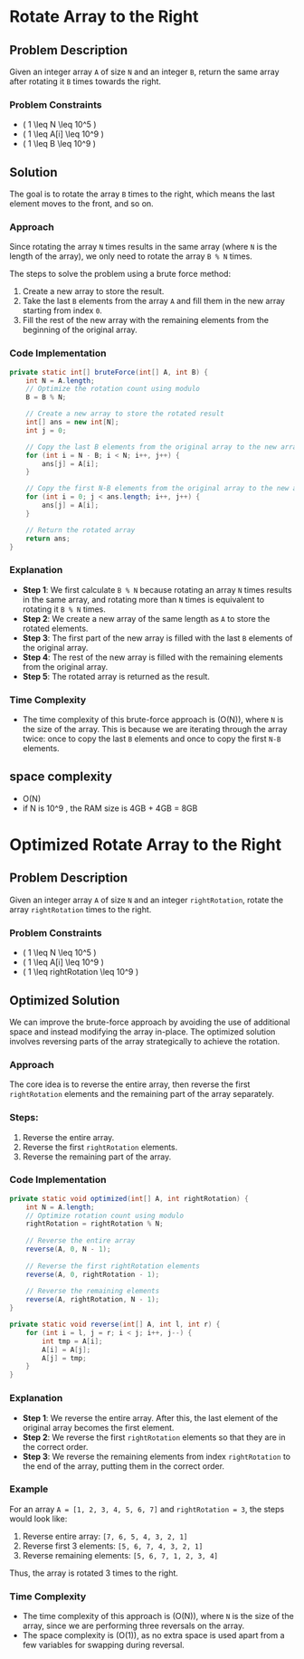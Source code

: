 
# Rotate Array to the Right

## Problem Description

Given an integer array `A` of size `N` and an integer `B`, return the same array after rotating it `B` times towards the right.

### Problem Constraints

- \( 1 \leq N \leq 10^5 \)
- \( 1 \leq A[i] \leq 10^9 \)
- \( 1 \leq B \leq 10^9 \)

## Solution

The goal is to rotate the array `B` times to the right, which means the last element moves to the front, and so on.

### Approach

Since rotating the array `N` times results in the same array (where `N` is the length of the array), we only need to rotate the array `B % N` times. 

The steps to solve the problem using a brute force method:
1. Create a new array to store the result.
2. Take the last `B` elements from the array `A` and fill them in the new array starting from index `0`.
3. Fill the rest of the new array with the remaining elements from the beginning of the original array.

### Code Implementation

```java
private static int[] bruteForce(int[] A, int B) {
    int N = A.length;
    // Optimize the rotation count using modulo
    B = B % N;

    // Create a new array to store the rotated result
    int[] ans = new int[N];
    int j = 0;

    // Copy the last B elements from the original array to the new array
    for (int i = N - B; i < N; i++, j++) {
        ans[j] = A[i];
    }

    // Copy the first N-B elements from the original array to the new array
    for (int i = 0; j < ans.length; i++, j++) {
        ans[j] = A[i];
    }

    // Return the rotated array
    return ans;
}
```

### Explanation

- **Step 1**: We first calculate `B % N` because rotating an array `N` times results in the same array, and rotating more than `N` times is equivalent to rotating it `B % N` times.
- **Step 2**: We create a new array of the same length as `A` to store the rotated elements.
- **Step 3**: The first part of the new array is filled with the last `B` elements of the original array.
- **Step 4**: The rest of the new array is filled with the remaining elements from the original array.
- **Step 5**: The rotated array is returned as the result.

### Time Complexity

- The time complexity of this brute-force approach is \(O(N)\), where `N` is the size of the array. This is because we are iterating through the array twice: once to copy the last `B` elements and once to copy the first `N-B` elements.

## space complexity

- O(N)
- if N is 10^9 , the RAM size is 4GB + 4GB = 8GB


# Optimized Rotate Array to the Right

## Problem Description

Given an integer array `A` of size `N` and an integer `rightRotation`, rotate the array `rightRotation` times to the right.

### Problem Constraints

- \( 1 \leq N \leq 10^5 \)
- \( 1 \leq A[i] \leq 10^9 \)
- \( 1 \leq rightRotation \leq 10^9 \)

## Optimized Solution

We can improve the brute-force approach by avoiding the use of additional space and instead modifying the array in-place. The optimized solution involves reversing parts of the array strategically to achieve the rotation.

### Approach

The core idea is to reverse the entire array, then reverse the first `rightRotation` elements and the remaining part of the array separately.

### Steps:
1. Reverse the entire array.
2. Reverse the first `rightRotation` elements.
3. Reverse the remaining part of the array.

### Code Implementation

```java
private static void optimized(int[] A, int rightRotation) {
    int N = A.length;
    // Optimize rotation count using modulo
    rightRotation = rightRotation % N;
    
    // Reverse the entire array
    reverse(A, 0, N - 1);
    
    // Reverse the first rightRotation elements
    reverse(A, 0, rightRotation - 1);
    
    // Reverse the remaining elements
    reverse(A, rightRotation, N - 1);
}

private static void reverse(int[] A, int l, int r) {
    for (int i = l, j = r; i < j; i++, j--) {
        int tmp = A[i];
        A[i] = A[j];
        A[j] = tmp;
    }
}
```

### Explanation

- **Step 1**: We reverse the entire array. After this, the last element of the original array becomes the first element.
- **Step 2**: We reverse the first `rightRotation` elements so that they are in the correct order.
- **Step 3**: We reverse the remaining elements from index `rightRotation` to the end of the array, putting them in the correct order.

### Example

For an array `A = [1, 2, 3, 4, 5, 6, 7]` and `rightRotation = 3`, the steps would look like:
1. Reverse entire array: `[7, 6, 5, 4, 3, 2, 1]`
2. Reverse first 3 elements: `[5, 6, 7, 4, 3, 2, 1]`
3. Reverse remaining elements: `[5, 6, 7, 1, 2, 3, 4]`

Thus, the array is rotated 3 times to the right.

### Time Complexity

- The time complexity of this approach is \(O(N)\), where `N` is the size of the array, since we are performing three reversals on the array.
- The space complexity is \(O(1)\), as no extra space is used apart from a few variables for swapping during reversal.


